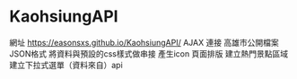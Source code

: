 # KaohsiungAPI
網址 https://easonsxs.github.io/KaohsiungAPI/
AJAX 連接 高雄市公開檔案 JSON格式 
將資料與預設的css樣式做串接 產生icon 頁面排版
建立熱門景點區域
建立下拉式選單（資料來自）api
